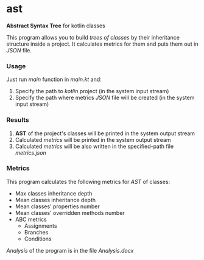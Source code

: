 # ast
**Abstract Syntax Tree** for kotlin classes

This program allows you to build *trees of classes* by their inheritance structure inside a project. 
It calculates metrics for them and puts them out in *JSON* file.

### Usage
Just run *main* function in *main.kt* and:
1. Specify the path to *kotlin* project (in the system input stream)
2. Specify the path where metrics *JSON* file will be created (in the system input stream)

### Results
1. **AST** of the project's classes will be printed in the system output stream
2. Calculated *metrics* will be printed in the system output stream
3. Calculated *metrics* will be also written in the specified-path file *metrics.json*

### Metrics
This program calculates the following metrics for *AST* of classes:
* Max classes inheritance depth
* Mean classes inheritance depth
* Mean classes' properties number
* Mean classes' overridden methods number
* ABC metrics
  * Assignments
  * Branches
  * Conditions


*Analysis* of the program is in the file *Analysis.docx*
